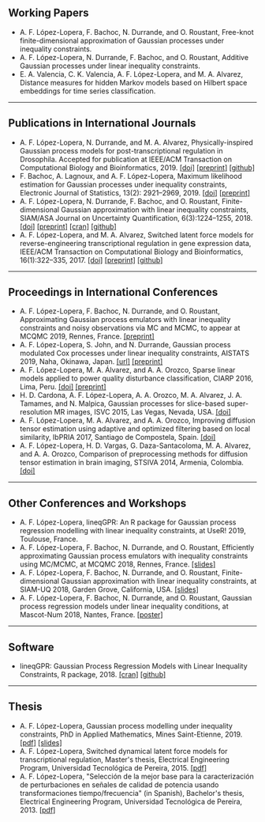 ## Working Papers
- A. F. López-Lopera, F. Bachoc, N. Durrande, and O. Roustant, Free-knot finite-dimensional approximation of Gaussian processes under inequality constraints. 
- A. F. López-Lopera, N. Durrande, F. Bachoc, and O. Roustant, Additive Gaussian processes under linear inequality constraints.
- E. A. Valencia, C. K. Valencia, A. F. López-Lopera, and M. A. Alvarez, Distance measures for hidden Markov models based on Hilbert space embeddings for time series classification.

---

## Publications in International Journals
- A. F. López-Lopera, N. Durrande, and M. A. Alvarez, Physically-inspired Gaussian process models for post-transcriptional regulation in Drosophila. Accepted for publication at IEEE/ACM Transaction on Computational Biology and Bioinformatics, 2019. [[doi]](https://www.google.com/url?q=https%3A%2F%2Fdoi.org%2F10.1109%2FTCBB.2019.2918774&sa=D) [[preprint]](https://www.google.com/url?q=https%3A%2F%2Farxiv.org%2Fabs%2F1808.10026&sa=D) [[github]](https://www.google.com/url?q=https%3A%2F%2Fgithub.com%2Fanfelopera%2FPhysicallyGPDrosophila&sa=D)
- F. Bachoc, A. Lagnoux, and A. F. López-Lopera, Maximum likelihood estimation for Gaussian processes under inequality constraints, Electronic Journal of Statistics, 13(2): 2921–2969, 2019. [[doi]](https://www.google.com/url?q=https%3A%2F%2Fdoi.org%2F10.1214%2F19-EJS1587&sa=D) [[preprint]](https://www.google.com/url?q=https%3A%2F%2Farxiv.org%2Fabs%2F1804.03378&sa=D)
- A. F. López-Lopera, N. Durrande, F. Bachoc, and O. Roustant, Finite-dimensional Gaussian approximation with linear inequality constraints, SIAM/ASA Journal on Uncertainty Quantification, 6(3):1224–1255, 2018. [[doi]](https://www.google.com/url?q=https%3A%2F%2Fdoi.org%2F10.1137%2F17M1153157&sa=D) [[preprint]](https://www.google.com/url?q=https%3A%2F%2Farxiv.org%2Fabs%2F1710.07453&sa=D) [[cran]](https://www.google.com/url?q=https%3A%2F%2Fcran.r-project.org%2Fweb%2Fpackages%2FlineqGPR%2Findex.html&sa=D) [[github]](https://www.google.com/url?q=https%3A%2F%2Fgithub.com%2Fanfelopera%2FlineqGPR&sa=D)
- A. F. López-Lopera, and M. A. Alvarez, Switched latent force models for reverse-engineering transcriptional regulation in gene expression data, IEEE/ACM Transaction on Computational Biology and Bioinformatics, 16(1):322–335, 2017. [[doi]](https://www.google.com/url?q=https%3A%2F%2Fdoi.org%2F10.1109%2FTCBB.2017.2764908&sa=D) [[preprint]](https://www.google.com/url?q=https%3A%2F%2Farxiv.org%2Fabs%2F1511.07334&sa=D) [[github]](https://www.google.com/url?q=https%3A%2F%2Fgithub.com%2Fanfelopera%2FSDLFM_ReverseEngineering&sa=D)

---

## Proceedings in International Conferences
- A. F. López-Lopera, F. Bachoc, N. Durrande, and O. Roustant, Approximating Gaussian process emulators with linear inequality constraints and noisy observations via MC and MCMC, to appear at MCQMC 2019, Rennes, France. [[preprint]](https://www.google.com/url?q=https%3A%2F%2Farxiv.org%2Fabs%2F1901.04827&sa=D)
- A. F. López-Lopera, S. John, and N. Durrande, Gaussian process modulated Cox processes under linear inequality constraints, AISTATS 2019, Naha, Okinawa, Japan. [[url]](https://www.google.com/url?q=http%3A%2F%2Fproceedings.mlr.press%2Fv89%2Flopez-lopera19a.html&sa=D) [[preprint]](https://www.google.com/url?q=http%3A%2F%2Farxiv.org%2Fabs%2F1902.10974&sa=D)
- A. F. López-Lopera, M. A. Álvarez, and A. A. Orozco, Sparse linear models applied to power quality disturbance classification, CIARP 2016, Lima, Peru. [[doi]](https://www.google.com/url?q=https%3A%2F%2Flink.springer.com%2Fchapter%2F10.1007%2F978-3-319-52277-7_63&sa=D) [[preprint]](https://www.google.com/url?q=http%3A%2F%2Farxiv.org%2Fabs%2F1511.07281&sa=D)
- H. D. Cardona, A. F. López-Lopera, A. A. Orozco, M. A. Alvarez, J. A. Tamames, and N. Malpica, Gaussian processes for slice-based super-resolution MR images, ISVC 2015, Las Vegas, Nevada, USA. [[doi]](https://www.google.com/url?q=http%3A%2F%2Fdx.doi.org%2F10.1007%2F978-3-319-27863-6_65&sa=D)
- A. F. López-Lopera, M. A. Alvarez, and A. A. Orozco, Improving diffusion tensor estimation using adaptive and optimized filtering based on local similarity, IbPRIA 2017, Santiago de Compostela, Spain. [[doi]](https://www.google.com/url?q=http%3A%2F%2Fdx.doi.org%2F10.1007%2F978-3-319-19390-8_69&sa=D)
- A. F. López-Lopera, H. D. Vargas, G. Daza-Santacoloma, M. A. Alvarez, and A. A. Orozco, Comparison of preprocessing methods for diffusion tensor estimation in brain imaging, STSIVA 2014, Armenia, Colombia. [[doi]](https://www.google.com/url?q=http%3A%2F%2Fieeexplore.ieee.org%2Fxpl%2FarticleDetails.jsp%3Farnumber%3D7010183&sa=D)

---

## Other Conferences and Workshops
- A. F. López-Lopera, lineqGPR: An R package for Gaussian process regression modelling with linear inequality constraints, at UseR! 2019, Toulouse, France.
- A. F. López-Lopera, F. Bachoc, N. Durrande, and O. Roustant, Efficiently approximating Gaussian process emulators with inequality constraints using MC/MCMC, at MCQMC 2018, Rennes, France. [[slides]](https://drive.google.com/open?id=1WCy3a15n1jBujCmyxCgPTWhKpFZkwMpx)
- A. F. López-Lopera, F. Bachoc, N. Durrande, and O. Roustant, Finite-dimensional Gaussian approximation with linear inequality constraints, at SIAM-UQ 2018, Garden Grove, California, USA. [[slides]](https://drive.google.com/open?id=1cgclfmQXQ1jq9Ve3IE4J04i3mdq_NPRj)
- A. F. López-Lopera, F. Bachoc, N. Durrande, and O. Roustant, Gaussian process regression models under linear inequality conditions, at Mascot-Num 2018, Nantes, France. [[poster]](https://drive.google.com/open?id=1IJi1QnaMTX59IP6dfUHwROITajeAWi-L)

---

## Software
- lineqGPR: Gaussian Process Regression Models with Linear Inequality Constraints, R package, 2018. [[cran]](https://www.google.com/url?q=https%3A%2F%2Fcran.r-project.org%2Fweb%2Fpackages%2FlineqGPR%2Findex.html&sa=D) [[github]](https://www.google.com/url?q=https%3A%2F%2Fgithub.com%2Fanfelopera%2FlineqGPR&sa=D)

---

## Thesis
- A. F. López-Lopera, Gaussian process modelling under inequality constraints, PhD in Applied Mathematics, Mines Saint-Etienne, 2019. [[pdf]](https://github.com/anfelopera/anfelopera.github.io/blob/master/publications/thesis/LopezLopera2019_PhDThesis.pdf) [[slides]](https://github.com/anfelopera/anfelopera.github.io/blob/master/publications/thesis/LopezLopera2019_PhDSlides.pdf)
- A. F. López-Lopera, Switched dynamical latent force models for transcriptional regulation, Master's thesis, Electrical Engineering Program, Universidad Tecnológica de Pereira, 2015. [[pdf]](https://github.com/anfelopera/anfelopera.github.io/blob/master/publications/thesis/LopezLopera2015_MScThesis.pdf)
- A. F. López-Lopera, "Selección de la mejor base para la caracterización de perturbaciones en señales de calidad de potencia usando transformaciones tiempo/frecuencia" (in Spanish), Bachelor's thesis, Electrical Engineering Program, Universidad Tecnológica de Pereira, 2013. [[pdf]](https://github.com/anfelopera/anfelopera.github.io/blob/master/publications/thesis/LopezLopera2013_BScThesis.pdf)
